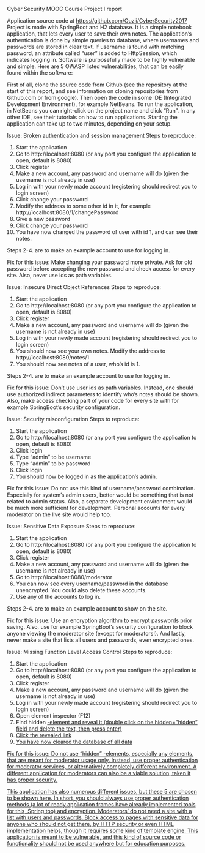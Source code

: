 Cyber Security MOOC Course Project I report

Application source code at https://github.com/Ouzii/CyberSecurity2017
Project is made with SpringBoot and H2 database. It is a simple notebook application, that lets every user to save their own notes. The application’s authentication is done by simple queries to database, where usernames and passwords are stored in clear text. If username is found with matching password, an attribute called “user” is added to HttpSession, which indicates logging in. Software is purposefully made to be highly vulnerable and simple. Here are 5 OWASP listed vulnerabilities, that can be easily found within the software:

First of all, clone the source code from Github (see the repository at the start of  this report, and see information on cloning repositories from Github.com or from google). Then open the code in some IDE (Integrated Development Environment), for example NetBeans. To run the application, in NetBeans you can right-click on the project name and click “Run”. In any other IDE, see their tutorials on how to run applications. Starting the application can take up to two minutes, depending on your setup.

Issue: Broken authentication and session management
Steps to reproduce:
1. Start the application
2. Go to http://localhost:8080 (or any port you configure the application to open, default is 8080)
3. Click register
4. Make a new account, any password and username will do (given the username is not already in use)
5. Log in with your newly made account (registering should redirect you to login screen)
6. Click change your password
7. Modify the address to some other id in it, for example http://localhost:8080/1/changePassword
8. Give a new password
9. Click change your password
10. You have now changed the password of user with id 1, and can see their notes.

Steps 2-4. are to make an example account to use for logging in.

Fix for this issue: Make changing your password more private. Ask for old password before accepting the new password and check access for every site. Also, never use ids as path variables.


Issue: Insecure Direct Object References
Steps to reproduce:
1. Start the application
2. Go to http://localhost:8080 (or any port you configure the application to open, default is 8080)
3. Click register
4. Make a new account, any password and username will do (given the username is not already in use)
5. Log in with your newly made account (registering should redirect you to login screen)
6. You should now see your own notes. Modify the address to http://localhost:8080/notes/1
7. You should now see notes of a user, who’s id is 1.

Steps 2-4. are to make an example account to use for logging in.

Fix for this issue: Don’t use user ids as path variables. Instead, one should use authorized indirect parameters to identify who’s notes should be shown. Also, make access checking part of your code for every site with for example SpringBoot’s security configuration.







Issue: Security misconfiguration
Steps to reproduce:
1. Start the application
2. Go to http://localhost:8080 (or any port you configure the application to open, default is 8080)
3. Click login
4. Type “admin” to be username
5. Type “admin” to be password
6. Click login
7. You should now be logged in as the application’s admin.

Fix for this issue: Do not use this kind of username/password combination. Especially for system’s admin users, better would be something that is not related to admin status. Also, a separate development environment would be much more sufficient for development. Personal accounts for every moderator on the live site would help too.



Issue: Sensitive Data Exposure
Steps to reproduce:
1. Start the application
2. Go to http://localhost:8080 (or any port you configure the application to open, default is 8080)
3. Click register
4. Make a new account, any password and username will do (given the username is not already in use)
5. Go to http://localhost:8080/moderator
6. You can now see every username/password in the database unencrypted. You could also delete these accounts.
7. Use any of the accounts to log in.
 
Steps 2-4. are to make an example account to show on the site. 


Fix for this issue: Use an encryption algorithm to encrypt passwords prior saving. Also, use for example SpringBoot’s security configuration to block anyone viewing the moderator site (except for moderators!). And lastly, never make a site that lists all users and passwords, even encrypted ones.


Issue: Missing Function Level Access Control
Steps to reproduce:
1. Start the application
2. Go to http://localhost:8080 (or any port you configure the application to open, default is 8080)
3. Click register
4. Make a new account, any password and username will do (given the username is not already in use)
5. Log in with your newly made account (registering should redirect you to login screen)
6. Open element inspector (F12)
7. Find hidden <a href>-element and reveal it (double click on the hidden=”hidden” field and delete the text, then press enter)
8. Click the revealed link
9. You have now cleared the database of all data

Fix for this issue: Do not use “hidden” -elements, especially any elements, that are meant for moderator usage only. Instead, use proper authentication for moderator services, or alternatively completely different environment. A different application for moderators can also be a viable solution, taken it has proper security.


This application has also numerous different issues, but these 5 are chosen to be shown here. In short, you should always use proper authentication methods (a lot of ready application frames have already implemented tools for this, Spring too) and encryption. Moderators’ do not need a site with a list with users and passwords. Block access to pages with sensitive data for anyone who should not get there, by HTTP security or even HTML implementation helps, though it requires some kind of template engine. This application is meant to be vulnerable, and this kind of source code or functionality should not be used anywhere but for education purposes.
